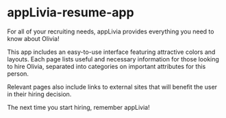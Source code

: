# appLivia-resume-app
For all of your recruiting needs, appLivia provides everything you need to know about Olivia! 

This app includes an easy-to-use interface featuring attractive colors and layouts. Each page lists useful and necessary information for those looking to hire Olivia, separated into categories on important attributes for this person. 

Relevant pages also include links to external sites that will benefit the user in their hiring decision.

The next time you start hiring, remember appLivia!
